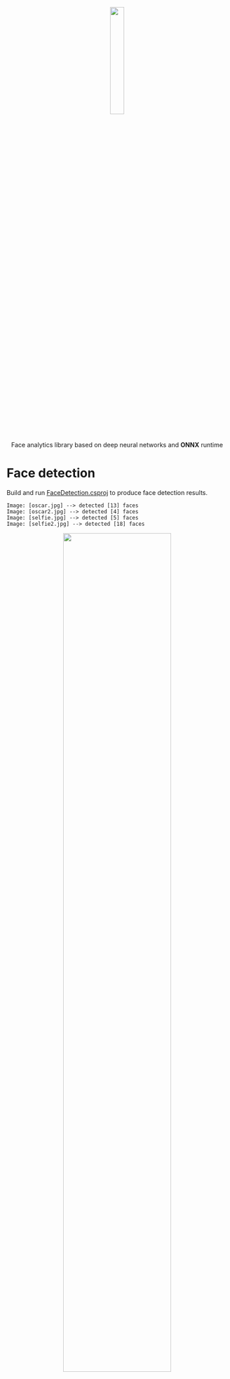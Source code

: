 <p align="center"><img width="25%" src="../FaceONNX/FaceONNX.png" /></p>
<p align="center"> Face analytics library based on deep neural networks and <b>ONNX</b> runtime </p>  

# Face detection
Build and run [FaceDetection.csproj](FaceDetection) to produce face detection results.
```
Image: [oscar.jpg] --> detected [13] faces
Image: [oscar2.jpg] --> detected [4] faces
Image: [selfie.jpg] --> detected [5] faces
Image: [selfie2.jpg] --> detected [18] faces
```

<p align="center"><img width="70%" src="FaceDetection/results/oscar2.jpg" /></p>
<p align="center"><b>Figure 1.</b> Results for <i>oscar2.jpg</i></p>  

# Face landmarks extraction
Build and run [FaceLandmarksExtraction.csproj](FaceLandmarksExtraction) to produce faces landmarks.
```
Image: [bruce.jpg] --> detected [1] faces
Image: [jake.jpg] --> detected [1] faces
Image: [kid.jpg] --> detected [1] faces
```
<p align="center"><img width="70%" src="FaceLandmarksExtraction/results/kid.jpg" /></p>
<p align="center"><b>Figure 2.</b> Results for <i>kid.jpg</i></p>  

# Face embeddings classification
Build and run [FaceEmbeddingsClassification.csproj](FaceEmbeddingsClassification) to classify faces as "Brad Pitt", "Nicole Kidman" or "Sarah Paulson".
```
Image: [brad_1.jpg] --> classified as [Brad Pitt] with similarity [0.94335526]
Image: [brad_2.jpg] --> classified as [Brad Pitt] with similarity [0.8139772]
Image: [brad_3.jpg] --> classified as [Brad Pitt] with similarity [0.8076731]
Image: [nicole_1.jpg] --> classified as [Nicole Kidman] with similarity [0.78143287]
Image: [nicole_2.jpg] --> classified as [Nicole Kidman] with similarity [0.68206125]
Image: [nicole_3.jpg] --> classified as [Nicole Kidman] with similarity [0.7733428]
Image: [sarah_1.jpg] --> classified as [Sarah Paulson] with similarity [0.86542726]
Image: [sarah_2.jpg] --> classified as [Sarah Paulson] with similarity [0.8108772]
Image: [sarah_3.jpg] --> classified as [Sarah Paulson] with similarity [0.86128604]
```

# Antispoofing depth classification
Build and run [AntispoofingDepthClassification.csproj](AntispoofingDepthClassification) to classify face depth as "Fake" or "Real".
```
Image: [fake_1.jpeg] --> classified as [Fake] with probability [0.9795725]
Image: [fake_10.jpeg] --> classified as [Fake] with probability [0.9999999]
Image: [fake_2.jpeg] --> classified as [Fake] with probability [1]
Image: [fake_3.jpeg] --> classified as [Fake] with probability [1]
Image: [fake_4.jpeg] --> classified as [Fake] with probability [1]
Image: [fake_5.jpeg] --> classified as [Fake] with probability [0.9999993]
Image: [fake_6.jpeg] --> classified as [Fake] with probability [0.9999995]
Image: [fake_7.jpeg] --> classified as [Fake] with probability [1]
Image: [fake_8.jpeg] --> classified as [Fake] with probability [1]
Image: [fake_9.jpeg] --> classified as [Fake] with probability [0.99999833]
Image: [real_1.jpeg] --> classified as [Real] with probability [0.99999976]
Image: [real_10.jpeg] --> classified as [Real] with probability [0.99999976]
Image: [real_2.jpeg] --> classified as [Real] with probability [0.9999925]
Image: [real_3.jpeg] --> classified as [Real] with probability [0.9999993]
Image: [real_4.jpeg] --> classified as [Real] with probability [0.999997]
Image: [real_5.jpeg] --> classified as [Real] with probability [0.99999917]
Image: [real_6.jpeg] --> classified as [Real] with probability [1]
Image: [real_7.jpeg] --> classified as [Real] with probability [0.9998418]
Image: [real_8.jpeg] --> classified as [Real] with probability [0.9999691]
Image: [real_9.jpeg] --> classified as [Real] with probability [1]
```

# Eye blink detection
Build and run [EyeBlinkDetection.csproj](EyeBlinkDetection) to detect eye blink.
```
Image: [closed_closed.jpg] --> detected [1] faces
Image: [closed_open.jpg] --> detected [1] faces
Image: [open_open.jpg] --> detected [1] faces
```

<p align="center"><img width="70%" src="EyeBlinkDetection/results/open_open.jpg" /></p>
<p align="center"><b>Figure 3.</b> Results for <i>open_open.jpg</i></p> 

# Gender classification
Build and run [GenderClassification.csproj](GenderClassification) to classify faces as "Male" or "Female".
```
Image: [CF600.jpg] --> detected [1] faces
        [Face #1]: --> classified as [Female] gender with probability [1]
Image: [CF601.jpg] --> detected [1] faces
        [Face #1]: --> classified as [Female] gender with probability [1]
Image: [CF602.jpg] --> detected [1] faces
        [Face #1]: --> classified as [Female] gender with probability [1]
Image: [CF603.jpg] --> detected [1] faces
        [Face #1]: --> classified as [Female] gender with probability [0.9999863]
Image: [CF604.jpg] --> detected [1] faces
        [Face #1]: --> classified as [Female] gender with probability [0.9978607]
Image: [CM722.jpg] --> detected [1] faces
        [Face #1]: --> classified as [Male] gender with probability [1]
Image: [CM725.jpg] --> detected [1] faces
        [Face #1]: --> classified as [Male] gender with probability [1]
Image: [CM726.jpg] --> detected [1] faces
        [Face #1]: --> classified as [Male] gender with probability [0.99999976]
Image: [CM739.jpg] --> detected [1] faces
        [Face #1]: --> classified as [Male] gender with probability [1]
Image: [CM742.jpg] --> detected [1] faces
        [Face #1]: --> classified as [Male] gender with probability [1]
```

# Emotion & beauty estimation
Build and run [EmotionAndBeautyEstimation.csproj](EmotionAndBeautyEstimation) to classify face emotion and estimate face beauty. 
```
Image: [CF600.jpg] --> detected [1] faces
        [Face #1]: --> classified as [Happiness] emotion and [8.2/10.0] beauty
Image: [CF601.jpg] --> detected [1] faces
        [Face #1]: --> classified as [Happiness] emotion and [6.3/10.0] beauty
Image: [CF602.jpg] --> detected [1] faces
        [Face #1]: --> classified as [Neutral] emotion and [8/10.0] beauty
Image: [CF603.jpg] --> detected [1] faces
        [Face #1]: --> classified as [Happiness] emotion and [8.3/10.0] beauty
Image: [CF604.jpg] --> detected [1] faces
        [Face #1]: --> classified as [Neutral] emotion and [7.2/10.0] beauty
Image: [CM722.jpg] --> detected [1] faces
        [Face #1]: --> classified as [Neutral] emotion and [8.8/10.0] beauty
Image: [CM725.jpg] --> detected [1] faces
        [Face #1]: --> classified as [Neutral] emotion and [6.7/10.0] beauty
Image: [CM726.jpg] --> detected [1] faces
        [Face #1]: --> classified as [Neutral] emotion and [6.6/10.0] beauty
Image: [CM739.jpg] --> detected [1] faces
        [Face #1]: --> classified as [Neutral] emotion and [7.9/10.0] beauty
Image: [CM742.jpg] --> detected [1] faces
        [Face #1]: --> classified as [Neutral] emotion and [7.9/10.0] beauty
```

# GPU Perfomance tests
Build and run [GPUPerfomanceTests.csproj](GPUPerfomanceTests) to test FaceONNX inference on GPU.  
GPU Perfomance tests with CUDA 11.0.2 and cuDNN 8.0.4.30 (Windows 10) on NVIDIA GeForce GTX 1050 Ti (GPU) and Intel Core i7 9700K (CPU).
```
FaceONNX: GPU Perfomance tests with CUDA provider

Configuring FaceRecognitionTest
Configuring GPU device
Finished in [1093] ms
Running test for [100] iterations
Average time --> [18,43] ms
FPS --> [54,259357]
Finished in [1843] ms

Configuring FaceRecognitionTest
Configuring CPU device
Finished in [391] ms
Running test for [100] iterations
Average time --> [127,5] ms
FPS --> [7,8431373]
Finished in [12750] ms
```
